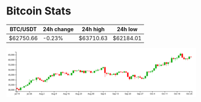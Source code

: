 # Bitcoin Stats

BTC/USDT|24h change|24h high|24h low|
|---|---|---|---|
|$62750.66|-0.23%|$63710.63|$62184.01|

<img src="./chart.svg">
